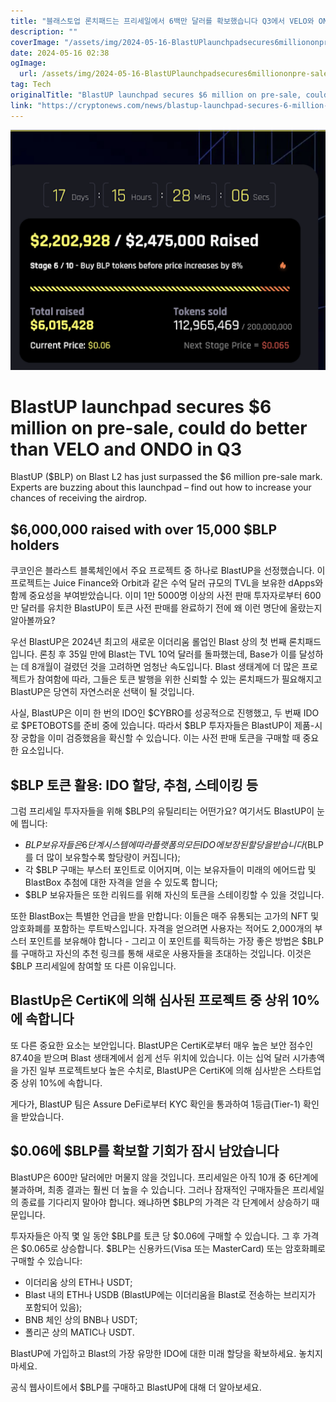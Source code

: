 ```yaml
---
title: "블래스토업 론치패드는 프리세일에서 6백만 달러를 확보했습니다 Q3에서 VELO와 ONDO보다 더 나은 실적을 보일 전망입니다"
description: ""
coverImage: "/assets/img/2024-05-16-BlastUPlaunchpadsecures6milliononpre-salecoulddobetterthanVELOandONDOinQ3_thumbnail.png"
date: 2024-05-16 02:38
ogImage: 
  url: /assets/img/2024-05-16-BlastUPlaunchpadsecures6milliononpre-salecoulddobetterthanVELOandONDOinQ3_thumbnail.png
tag: Tech
originalTitle: "BlastUP launchpad secures $6 million on pre-sale, could do better than VELO and ONDO in Q3"
link: "https://cryptonews.com/news/blastup-launchpad-secures-6-million-on-pre-sale-could-do-better-than-velo-and-ondo-in-q3.htm"
---
```




![BlastUP launchpad secures $6 million on pre-sale, could do better than VELO and ONDO in Q3](/assets/img/2024-05-16-BlastUPlaunchpadsecures6milliononpre-salecoulddobetterthanVELOandONDOinQ3_thumbnail.png)

# BlastUP launchpad secures $6 million on pre-sale, could do better than VELO and ONDO in Q3

BlastUP ($BLP) on Blast L2 has just surpassed the $6 million pre-sale mark. Experts are buzzing about this launchpad – find out how to increase your chances of receiving the airdrop.

## $6,000,000 raised with over 15,000 $BLP holders




쿠코인은 블라스트 블록체인에서 주요 프로젝트 중 하나로 BlastUP을 선정했습니다. 이 프로젝트는 Juice Finance와 Orbit과 같은 수억 달러 규모의 TVL을 보유한 dApps와 함께 중요성을 부여받았습니다. 이미 1만 5000명 이상의 사전 판매 투자자로부터 600만 달러를 유치한 BlastUP이 토큰 사전 판매를 완료하기 전에 왜 이런 명단에 올랐는지 알아볼까요?

우선 BlastUP은 2024년 최고의 새로운 이더리움 롤업인 Blast 상의 첫 번째 론치패드입니다. 론칭 후 35일 만에 Blast는 TVL 10억 달러를 돌파했는데, Base가 이를 달성하는 데 8개월이 걸렸던 것을 고려하면 엄청난 속도입니다. Blast 생태계에 더 많은 프로젝트가 참여함에 따라, 그들은 토큰 발행을 위한 신뢰할 수 있는 론치패드가 필요해지고 BlastUP은 당연히 자연스러운 선택이 될 것입니다.

사실, BlastUP은 이미 한 번의 IDO인 $CYBRO를 성공적으로 진행했고, 두 번째 IDO로 $PETOBOTS를 준비 중에 있습니다. 따라서 $BLP 투자자들은 BlastUP이 제품-시장 궁합을 이미 검증했음을 확신할 수 있습니다. 이는 사전 판매 토큰을 구매할 때 중요한 요소입니다.

## $BLP 토큰 활용: IDO 할당, 추첨, 스테이킹 등



그럼 프리세일 투자자들을 위해 $BLP의 유틸리티는 어떤가요? 여기서도 BlastUP이 눈에 띕니다:

- $BLP 보유자들은 6단계 시스템에 따라 플랫폼의 모든 IDO에 보장된 할당을 받습니다($BLP를 더 많이 보유할수록 할당량이 커집니다);
- 각 $BLP 구매는 부스터 포인트로 이어지며, 이는 보유자들이 미래의 에어드랍 및 BlastBox 추첨에 대한 자격을 얻을 수 있도록 합니다;
- $BLP 보유자들은 또한 리워드를 위해 자신의 토큰을 스테이킹할 수 있을 것입니다.

또한 BlastBox는 특별한 언급을 받을 만합니다: 이들은 매주 유통되는 고가의 NFT 및 암호화폐를 포함하는 루트박스입니다. 자격을 얻으려면 사용자는 적어도 2,000개의 부스터 포인트를 보유해야 합니다 - 그리고 이 포인트를 획득하는 가장 좋은 방법은 $BLP를 구매하고 자신의 추천 링크를 통해 새로운 사용자들을 초대하는 것입니다. 이것은 $BLP 프리세일에 참여할 또 다른 이유입니다.

## BlastUp은 CertiK에 의해 심사된 프로젝트 중 상위 10%에 속합니다



또 다른 중요한 요소는 보안입니다. BlastUP은 CertiK로부터 매우 높은 보안 점수인 87.40을 받으며 Blast 생태계에서 쉽게 선두 위치에 있습니다. 이는 십억 달러 시가총액을 가진 일부 프로젝트보다 높은 수치로, BlastUP은 CertiK에 의해 심사받은 스타트업 중 상위 10%에 속합니다.

게다가, BlastUP 팀은 Assure DeFi로부터 KYC 확인을 통과하여 1등급(Tier-1) 확인을 받았습니다.

## $0.06에 $BLP를 확보할 기회가 잠시 남았습니다

BlastUP은 600만 달러에만 머물지 않을 것입니다. 프리세일은 아직 10개 중 6단계에 불과하며, 최종 결과는 훨씬 더 높을 수 있습니다. 그러나 잠재적인 구매자들은 프리세일의 종료를 기다리지 말아야 합니다. 왜냐하면 $BLP의 가격은 각 단계에서 상승하기 때문입니다.



투자자들은 아직 몇 일 동안 $BLP를 토큰 당 $0.06에 구매할 수 있습니다. 그 후 가격은 $0.065로 상승합니다. $BLP는 신용카드(Visa 또는 MasterCard) 또는 암호화폐로 구매할 수 있습니다:

- 이더리움 상의 ETH나 USDT;
- Blast 내의 ETH나 USDB (BlastUP에는 이더리움을 Blast로 전송하는 브리지가 포함되어 있음);
- BNB 체인 상의 BNB나 USDT;
- 폴리곤 상의 MATIC나 USDT.

BlastUP에 가입하고 Blast의 가장 유망한 IDO에 대한 미래 할당을 확보하세요. 놓치지 마세요.

공식 웹사이트에서 $BLP를 구매하고 BlastUP에 대해 더 알아보세요.